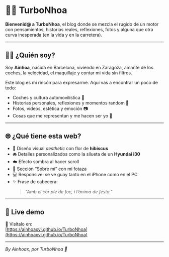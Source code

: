 # 🚗🌺 TurboNhoa

**Bienvenid@ a TurboNhoa**, el blog donde se mezcla el rugido de un motor con pensamientos, historias reales, reflexiones, fotos y alguna que otra curva inesperada (en la vida y en la carretera).

---

## 💁‍♀️ ¿Quién soy?

Soy **Ainhoa**, nacida en Barcelona, viviendo en Zaragoza, amante de los coches, la velocidad, el maquillaje y contar mi vida sin filtros.

Este blog es mi rincón para expresarme. Aquí vas a encontrar un poco de todo:
- Coches y cultura automovilística 🛞  
- Historias personales, reflexiones y momentos random 💭  
- Fotos, vídeos, estética y emoción 📷  
- Cosas que me representan y me hacen ser yo 🌸

---

## 🌐 ¿Qué tiene esta web?

- 🌺 Diseño visual *aesthetic* con flor de **hibiscus**  
- 🚘 Detalles personalizados como la silueta de un **Hyundai i30**  
- ☁️ Efecto sombra al hacer scroll  
- 💅 Sección “Sobre mí” con mi fotaza  
- 💻 Responsive: se ve guay tanto en el iPhone como en el PC  
- ✨ Frase de cabecera:  
  > *"Amb el cor plé de foc, i l’ànima de festa."*

---

## 🔗 Live demo

📍 Visítalo en:  
[https://ainhoaxvi.github.io/TurboNhoa](https://ainhoaxvi.github.io/TurboNhoa)

---

_By Ainhoax, por TurboNhoa 💋_
